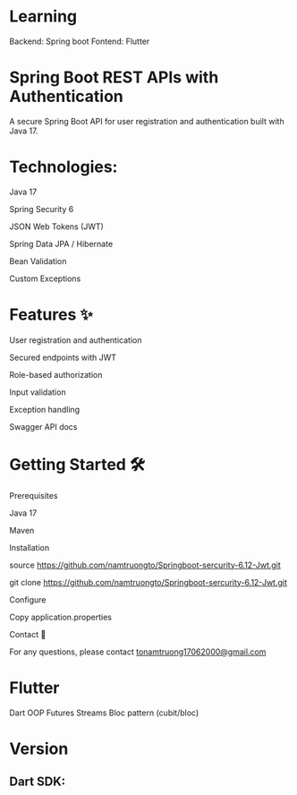# Learning
Backend: Spring boot Fontend: Flutter

# Spring Boot REST APIs with Authentication
A secure Spring Boot API for user registration and authentication built with Java 17.

# Technologies:
Java 17

Spring Security 6

JSON Web Tokens (JWT)

Spring Data JPA / Hibernate

Bean Validation

Custom Exceptions

# Features ✨
User registration and authentication

Secured endpoints with JWT

Role-based authorization

Input validation

Exception handling

Swagger API docs

# Getting Started 🛠
Prerequisites

Java 17

Maven

Installation

source https://github.com/namtruongto/Springboot-sercurity-6.12-Jwt.git

git clone https://github.com/namtruongto/Springboot-sercurity-6.12-Jwt.git

Configure

Copy application.properties

Contact 📧

For any questions, please contact tonamtruong17062000@gmail.com

# Flutter
Dart OOP
Futures
Streams
Bloc pattern (cubit/bloc)

# Version
## Dart SDK: 
